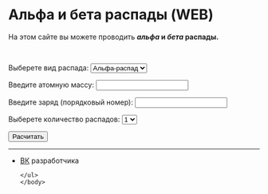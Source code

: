 
<html>
	<head>
		<title>Альфа и бета распады (WEB)</title>
		<meta charset="utf-8">	
		<link rel="preconnect" href="https://fonts.googleapis.com">
		<link rel="preconnect" href="https://fonts.gstatic.com" crossorigin>
		<link href="https://fonts.googleapis.com/css2?family=Comfortaa&display=swap" rel="stylesheet">
		<link rel="stylesheet" href="main.css"/>
		<link rel="shortcut icon" href="https://w7.pngwing.com/pngs/165/985/png-transparent-atomic-theory-carbon-atomic-mass-chemical-element-atom-symmetry-chemistry-subatomic-particle.png"/>
	</head>
	<body>
		<h1 class="title">Альфа и бета распады (WEB)</h1>
	<p class="text">На этом сайте вы можете проводить <b><em>альфа</em> и <em>бета</em> распады.</b></p>
	<br>
 <p class="text">Выберете вид распада:
 	<select id="setras" class="select-css">
 		<option value="al">Альфа-распад</option>
 		<option value="bet">Бета-распад</option>
 	</select>
 </p>
 <p class="text">Введите атомную массу: <input type="number" class="massa"></p>
 <p class="text">Введите заряд (порядковый номер): <input type="number" class="zar"></p>
 <p class="text">Выберете количество распадов: 
 	<select id="kolras" class="select-css">
 		<option value="1">1</option>
 		<option value="2">2</option>
 		<option value="3">3</option>
 		<option value="4">4</option>
 		<option value="5">5</option>
 		<option value="6">6</option>
 	</select>
 </p>
 <button class="btn1">Расчитать</button>
 <br>
<script src="raspad.js"></script>
	<hr>
	<ul>
		<li class="vk"><a href="https://vk.com/whoamin">ВК</a> разработчика</li>

	</ul>  
	</body>
</html>
